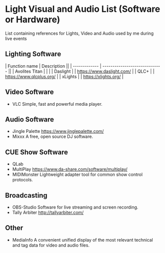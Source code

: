 # Light Visual and Audio List (Software or Hardware)
List containing references for Lights, Video and Audio used by me during live events


## Lighting Software
| Function name | Description                    ||
| ------------- | ------------------------------ ||
| Avolites Titan            |        | |
| Daslight           |        | https://www.daslight.com/ |
| QLC+          |     |  https://www.qlcplus.org/ |
| xLights         |     |  https://xlights.org/ |


## Video Software

- VLC                 Simple, fast and powerful media player.

## Audio Software

- Jingle Palette      https://www.jinglepalette.com/
- Mixxx               A free, open source DJ software.

## CUE Show Software

- QLab
- MultiPlay       https://www.da-share.com/software/multiplay/
- MIDIMonster     Lightweight adapter tool for common show control protocols.

## Broadcasting

- OBS-Studio          Software for live streaming and screen recording.
- Tally Arbiter       http://tallyarbiter.com/

## Other

- MediaInfo           A convenient unified display of the most relevant technical and tag data for video and audio files.
